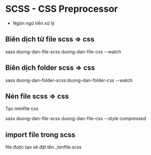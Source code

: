 # SCSS - CSS Preprocessor

- Ngôn ngữ tiền xử lý

## Biên dịch từ file scss => css

sass duong-dan-file-scss duong-dan-file-css --watch

## Biên dịch folder scss => css

sass duong-dan-folder-scss:duong-dan-folder-css --watch

## Nén file scss => css

Tạo minifile css

sass duong-dan-file-scss duong-dan-file-css --style compressed

## import file trong scss

file được tạo sẽ đặt tên \_tenfile.scss
